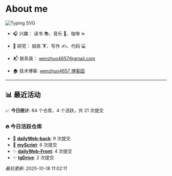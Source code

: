 # About me
![Typing SVG](https://readme-typing-svg.demolab.com/?lines=我是一个闲散人员，无所事事却又忙碌无比是我的最佳代言)

- 🎧 兴趣： 读书 📚、音乐 🎵、咖啡 ☕  
- 🧪 研究： 锻炼 🏋️、写作 ✍️、代码 💻  

- 📬 联系我： wenzhuo4657@gmail.com  
- 🏠 技术博客:  [wenzhuo4657 博客园](https://www.cnblogs.com/wenzhuo4657)
---

## 📊 最近活动

📈 **今日统计**: 64 个仓库，4 个活跃，共 21 次提交

### 🔥 今日活跃仓库

- 🚀 **[dailyWeb-back](https://github.com/wenzhuo4657/dailyWeb-back)**: 9 次提交
- 🚀 **[myScript](https://github.com/wenzhuo4657/myScript)**: 6 次提交
- ✨ **[dailyWeb-Front](https://github.com/wenzhuo4657/dailyWeb-Front)**: 4 次提交
- ✨ **[tgDrive](https://github.com/wenzhuo4657/tgDrive)**: 2 次提交


*最后更新: 2025-10-18 11:02:11*
